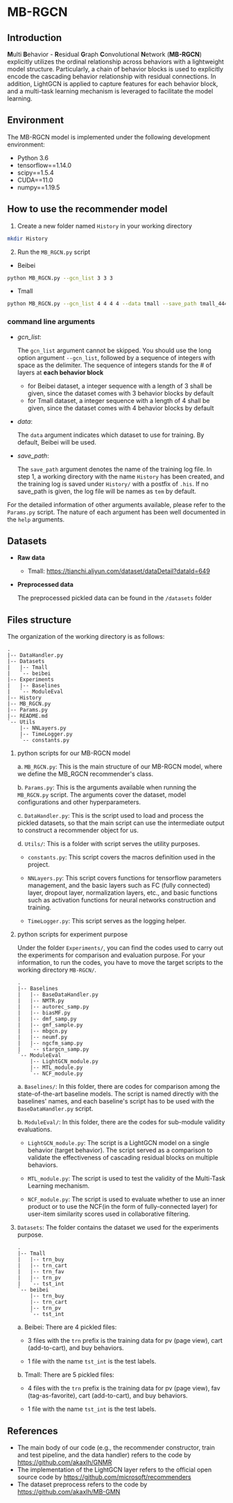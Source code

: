 # MB-RGCN

## Introduction
**M**ulti **B**ehavior - **R**esidual **G**raph **C**onvolutional **N**etwork (**MB-RGCN**) explicitly utilizes the ordinal relationship across behaviors with a lightweight model structure. Particularly, a chain of behavior blocks is used to explicitly encode the cascading behavior relationship with residual connections. In addition, LightGCN is applied to capture features for each behavior block, and a multi-task learning mechanism is leveraged to facilitate the model learning. 

## Environment
The MB-RGCN model is implemented under the following development environment:
- Python 3.6
- tensorflow==1.14.0
- scipy==1.5.4
- CUDA==11.0 
- numpy==1.19.5

## How to use the recommender model
1. Create a new folder named `History` in your working directory

```bash
mkdir History
```

2. Run the `MB_RGCN.py` script
- Beibei
```bash
python MB_RGCN.py --gcn_list 3 3 3
```

- Tmall
```bash
python MB_RGCN.py --gcn_list 4 4 4 4 --data tmall --save_path tmall_4444
```

### command line arguments
- *gcn_list*: 
  
  The `gcn_list` argument cannot be skipped. You should use the long option argument `--gcn_list`, followed by a sequence of integers with space as the delimiter. The sequence of integers stands for the # of layers at **each behavior block**
  - for Beibei dataset, a integer sequence with a length of 3 shall be given, since the dataset comes with 3 behavior blocks by default
  - for Tmall dataset, a integer sequence with a length of 4 shall be given, since the dataset comes with 4 behavior blocks by default
- *data*: 

  The `data` argument indicates which dataset to use for training. By default, Beibei will be used.
  
- *save_path*:

  The `save_path` argument denotes the name of the training log file. In step 1, a working directory with the name `History` has been created, and the training log is saved under `History/` with a postfix of `.his`. If no save_path is given, the log file will be names as `tem` by default.
  
For the detailed information of other arguments available, please refer to the `Params.py` script. The nature of each argument has been well documented in the `help` arguments.

## Datasets
- **Raw data**
  - Tmall: https://tianchi.aliyun.com/dataset/dataDetail?dataId=649
  
- **Preprocessed data**

  The preprocessed pickled data can be found in the `/datasets` folder
 
## Files structure
The organization of the working directory is as follows:
```
.
|-- DataHandler.py
|-- Datasets
|   |-- Tmall
|   `-- beibei
|-- Experiments
|   |-- Baselines
|   `-- ModuleEval
|-- History
|-- MB_RGCN.py
|-- Params.py
|-- README.md
`-- Utils
    |-- NNLayers.py
    |-- TimeLogger.py
    `-- constants.py

```
1. python scripts for our MB-RGCN model

    a. `MB_RGCN.py`: This is the main structure of our MB-RGCN model, where we define the MB_RGCN recommender's class.
  
    b. `Params.py`: This is the arguments available when running the `MB_RGCN.py` script. The arguments cover the dataset, model configurations and other hyperparameters.
  
    c. `DataHandler.py`: This is the script used to load and process the pickled datasets, so that the main script can use the intermediate output to construct a recommender object for us.
  
    d. `Utils/`: This is a folder with script serves the utility purposes.
  
     -  `constants.py`: This script covers the macros definition used in the project.
    
     - `NNLayers.py`: This script covers functions for tensorflow parameters management, and the basic layers such as FC (fully connected) layer, dropout layer, normalization layers, etc., and basic functions such as activation functions for neural networks construction and training.
    
     - `TimeLogger.py`: This script serves as the logging helper.

  2. python scripts for experiment purpose 

     Under the folder `Experiments/`, you can find the codes used to carry out the experiments for comparison and evaluation purpose. For your information, to run the codes, you have to move the target scripts to the working directory `MB-RGCN/`.

      ```
      .
      |-- Baselines
      |   |-- BaseDataHandler.py
      |   |-- NMTR.py
      |   |-- autorec_samp.py
      |   |-- biasMF.py
      |   |-- dmf_samp.py
      |   |-- gmf_sample.py
      |   |-- mbgcn.py
      |   |-- neumf.py
      |   |-- ngcfm_samp.py
      |   `-- stargcn_samp.py
      `-- ModuleEval
          |-- LightGCN_module.py
          |-- MTL_module.py
          `-- NCF_module.py

      ```
     a. `Baselines/`: In this folder, there are codes for comparison among the state-of-the-art baseline models. The script is named directly with the baselines' names, and each baseline's script has to be used with the `BaseDataHandler.py` script.
   
     b. `ModuleEval/`: In this folder, there are the codes for sub-module validity evaluations.
     
      - `LightGCN_module.py`: The script is a LightGCN model on a single behavior (target behavior). The script served as a comparison to validate the effectiveness of cascading residual blocks on multiple behaviors.
      
      - `MTL_module.py`: The script is used to test the validity of the Multi-Task Learning mechanism.
      
      - `NCF_module.py`: The script is used to evaluate whether to use an inner product or to use the NCF(in the form of fully-connected layer) for user-item similarity scores used in collaborative filtering.
  
  3. `Datasets`: The folder contains the dataset we used for the experiments purpose.
  
  
      ```
      .
      |-- Tmall
      |   |-- trn_buy
      |   |-- trn_cart
      |   |-- trn_fav
      |   |-- trn_pv
      |   `-- tst_int
      `-- beibei
          |-- trn_buy
          |-- trn_cart
          |-- trn_pv
          `-- tst_int
      ```
  
      a. Beibei:
         There are 4 pickled files:
         
        - 3 files with the `trn` prefix is the training data for pv (page view), cart (add-to-cart), and buy behaviors.
         
        - 1 file with the name `tst_int` is the test labels.
         
     b. Tmall:
       There are 5 pickled files:
       - 4 files with the `trn` prefix is the training data for pv (page view), fav (tag-as-favorite), cart (add-to-cart), and buy behaviors.
       
       - 1 file with the name `tst_int` is the test labels.


## References
- The main body of our code (e.g., the recommender constructor, train and test pipeline, and the data handler) refers to the code by https://github.com/akaxlh/GNMR
- The implementation of the LightGCN layer refers to the official open source code by https://github.com/microsoft/recommenders
- The dataset preprocess refers to the code by https://github.com/akaxlh/MB-GMN
